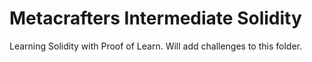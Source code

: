 # Metacrafters Intermediate Solidity

Learning Solidity with Proof of Learn.
Will add challenges to this folder.

